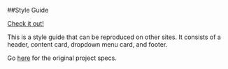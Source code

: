 ##Style Guide

[Check it out!](https://gness1804.github.io/style-guide-turing-2016/)

This is a style guide that can be reproduced on other sites. It consists of a header, content card, dropdown menu card, and footer.

Go [here](http://frontend.turing.io/projects/style-guide-challenges.html) for the original project specs. 
